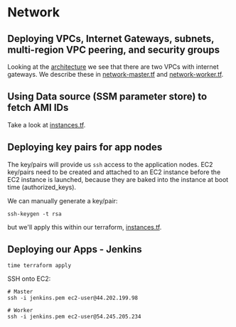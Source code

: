 # Network

## Deploying VPCs, Internet Gateways, subnets, multi-region VPC peering, and security groups

Looking at the [architecture](images/architecture.jpg) we see that there are two VPCs with internet gateways.
We describe these in [network-master.tf](../terraform/network-master.tf) and [network-worker.tf](../terraform/network-worker.tf).

## Using Data source (SSM parameter store) to fetch AMI IDs

Take a look at [instances.tf](../terraform/instances.tf).

## Deploying key pairs for app nodes

The key/pairs will provide us `ssh` access to the application nodes.
EC2 key/pairs need to be created and attached to an EC2 instance before the EC2 instance is launched, because they are baked into the instance at boot time (authorized_keys).

We can manually generate a key/pair:
```shell
ssh-keygen -t rsa
```
but we'll apply this within our terraform, [instances.tf](../terraform/instances.tf).

## Deploying our Apps - Jenkins

```shell
time terraform apply
```

SSH onto EC2:
```shell
# Master
ssh -i jenkins.pem ec2-user@44.202.199.98

# Worker
ssh -i jenkins.pem ec2-user@54.245.205.234
```